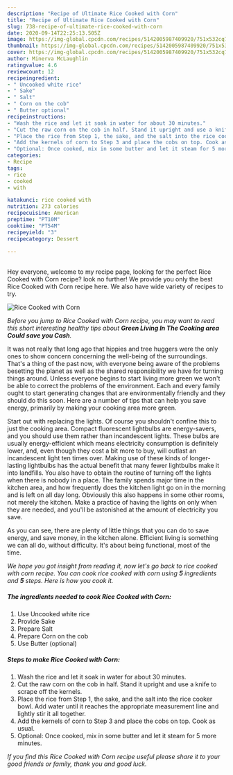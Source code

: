 ```yaml
---
description: "Recipe of Ultimate Rice Cooked with Corn"
title: "Recipe of Ultimate Rice Cooked with Corn"
slug: 738-recipe-of-ultimate-rice-cooked-with-corn
date: 2020-09-14T22:25:13.505Z
image: https://img-global.cpcdn.com/recipes/5142005987409920/751x532cq70/rice-cooked-with-corn-recipe-main-photo.jpg
thumbnail: https://img-global.cpcdn.com/recipes/5142005987409920/751x532cq70/rice-cooked-with-corn-recipe-main-photo.jpg
cover: https://img-global.cpcdn.com/recipes/5142005987409920/751x532cq70/rice-cooked-with-corn-recipe-main-photo.jpg
author: Minerva McLaughlin
ratingvalue: 4.6
reviewcount: 12
recipeingredient:
- " Uncooked white rice"
- " Sake"
- " Salt"
- " Corn on the cob"
- " Butter optional"
recipeinstructions:
- "Wash the rice and let it soak in water for about 30 minutes."
- "Cut the raw corn on the cob in half. Stand it upright and use a knife to scrape off the kernels."
- "Place the rice from Step 1, the sake, and the salt into the rice cooker bowl. Add water until it reaches the appropriate measurement line and lightly stir it all together."
- "Add the kernels of corn to Step 3 and place the cobs on top. Cook as usual."
- "Optional: Once cooked, mix in some butter and let it steam for 5 more minutes."
categories:
- Recipe
tags:
- rice
- cooked
- with

katakunci: rice cooked with 
nutrition: 273 calories
recipecuisine: American
preptime: "PT10M"
cooktime: "PT54M"
recipeyield: "3"
recipecategory: Dessert

---
```

<br>
Hey everyone, welcome to my recipe page, looking for the perfect Rice Cooked with Corn recipe? look no further! We provide you only the best Rice Cooked with Corn recipe here. We also have wide variety of recipes to try.
<br>


![Rice Cooked with Corn](https://img-global.cpcdn.com/recipes/5142005987409920/751x532cq70/rice-cooked-with-corn-recipe-main-photo.jpg)

<i>Before you jump to Rice Cooked with Corn recipe, you may want to read this short interesting healthy tips about 
<strong>Green Living In The Cooking area Could save you Cash</strong>.</i>
</br>

It was not really that long ago that hippies and tree huggers were the only ones to show concern concerning the well-being of the surroundings. That's a thing of the past now, with everyone being aware of the problems besetting the planet as well as the shared responsibility we have for turning things around. Unless everyone begins to start living more green we won't be able to correct the problems of the environment. Each and every family ought to start generating changes that are environmentally friendly and they should do this soon. Here are a number of tips that can help you save energy, primarily by making your cooking area more green.

Start out with replacing the lights. Of course you shouldn't confine this to just the cooking area. Compact fluorescent lightbulbs are energy-savers, and you should use them rather than incandescent lights. These bulbs are usually energy-efficient which means electricity consumption is definitely lower, and, even though they cost a bit more to buy, will outlast an incandescent light ten times over. Making use of these kinds of longer-lasting lightbulbs has the actual benefit that many fewer lightbulbs make it into landfills. You also have to obtain the routine of turning off the lights when there is nobody in a place. The family spends major time in the kitchen area, and how frequently does the kitchen light go on in the morning and is left on all day long. Obviously this also happens in some other rooms, not merely the kitchen. Make a practice of having the lights on only when they are needed, and you'll be astonished at the amount of electricity you save.

As you can see, there are plenty of little things that you can do to save energy, and save money, in the kitchen alone. Efficient living is something we can all do, without difficulty. It's about being functional, most of the time.


<i>We hope you got insight from reading it, now let's go back to rice cooked with corn recipe. You can cook rice cooked with corn using <strong>5</strong> ingredients and <strong>5</strong> steps. Here is how you cook it.
</i>

##### The ingredients needed to cook Rice Cooked with Corn:

1. Use  Uncooked white rice
1. Provide  Sake
1. Prepare  Salt
1. Prepare  Corn on the cob
1. Use  Butter (optional)


##### Steps to make Rice Cooked with Corn:

1. Wash the rice and let it soak in water for about 30 minutes.
1. Cut the raw corn on the cob in half. Stand it upright and use a knife to scrape off the kernels.
1. Place the rice from Step 1, the sake, and the salt into the rice cooker bowl. Add water until it reaches the appropriate measurement line and lightly stir it all together.
1. Add the kernels of corn to Step 3 and place the cobs on top. Cook as usual.
1. Optional: Once cooked, mix in some butter and let it steam for 5 more minutes.


<i>If you find this Rice Cooked with Corn recipe useful please share it to your good friends or family, thank you and good luck.</i>
